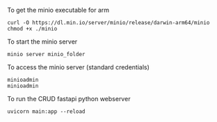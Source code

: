 To get the minio executable for arm

```
curl -O https://dl.min.io/server/minio/release/darwin-arm64/minio
chmod +x ./minio
```

To start the minio server
```
minio server minio_folder
```

To access the minio server (standard credentials)
```
minioadmin
minioadmin
```

To run the CRUD fastapi python webserver
```
uvicorn main:app --reload
```

